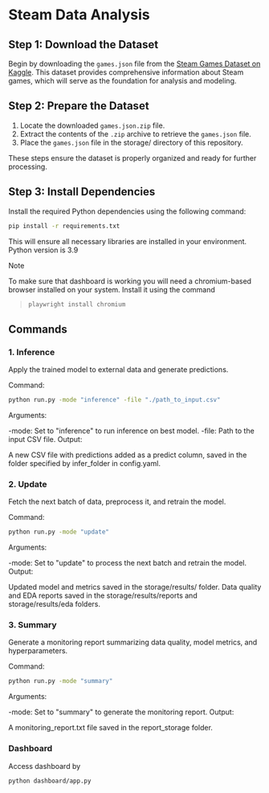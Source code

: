 # Steam Data Analysis

## Step 1: Download the Dataset

Begin by downloading the `games.json` file from the [Steam Games Dataset on Kaggle](https://www.kaggle.com/datasets/fronkongames/steam-games-dataset). This dataset provides comprehensive information about Steam games, which will serve as the foundation for analysis and modeling.

## Step 2: Prepare the Dataset

1. Locate the downloaded `games.json.zip` file.
2. Extract the contents of the `.zip` archive to retrieve the `games.json` file.
3. Place the `games.json` file in the storage/ directory of this repository.

These steps ensure the dataset is properly organized and ready for further processing.

## Step 3: Install Dependencies

Install the required Python dependencies using the following command:

```bash
pip install -r requirements.txt
```

This will ensure all necessary libraries are installed in your environment. Python version is 3.9
> [!NOTE]
> To make sure that dashboard is working you will need a chromium-based browser installed on your system. Install it using the command

> ```bash
> playwright install chromium
> ```

## Commands

### 1. Inference

Apply the trained model to external data and generate predictions.

Command:

```bash
python run.py -mode "inference" -file "./path_to_input.csv"
```

Arguments:

-mode: Set to "inference" to run inference on best model.
-file: Path to the input CSV file.
Output:

A new CSV file with predictions added as a predict column, saved in the folder specified by infer_folder in config.yaml.

### 2. Update

Fetch the next batch of data, preprocess it, and retrain the model.

Command:

```bash
python run.py -mode "update"
```

Arguments:

-mode: Set to "update" to process the next batch and retrain the model.
Output:

Updated model and metrics saved in the storage/results/ folder.
Data quality and EDA reports saved in the storage/results/reports and storage/results/eda folders.

### 3. Summary

Generate a monitoring report summarizing data quality, model metrics, and hyperparameters.

Command:

```bash
python run.py -mode "summary"
```

Arguments:

-mode: Set to "summary" to generate the monitoring report.
Output:

A monitoring_report.txt file saved in the report_storage folder.

### Dashboard

Access dashboard by

```
python dashboard/app.py
```
